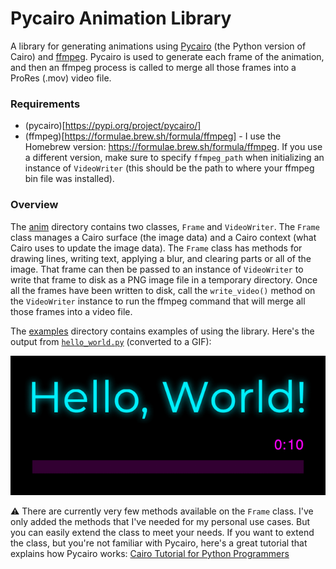 # Pycairo Animation Library

A library for generating animations using [Pycairo](https://pycairo.readthedocs.io/en/latest/) (the Python version of Cairo) and [ffmpeg](https://ffmpeg.org/ffmpeg.html). Pycairo is used to generate each frame of the animation, and then an ffmpeg process is called to merge all those frames into a ProRes (.mov) video file.

### Requirements

* (pycairo)[https://pypi.org/project/pycairo/]
* (ffmpeg)[https://formulae.brew.sh/formula/ffmpeg] - I use the Homebrew version: https://formulae.brew.sh/formula/ffmpeg. If you use a different version, make sure to specify `ffmpeg_path` when initializing an instance of `VideoWriter` (this should be the path to where your ffmpeg bin file was installed). 

### Overview

The [anim](/anim) directory contains two classes, `Frame` and `VideoWriter`.
The `Frame` class manages a Cairo surface (the image data) and a Cairo context (what Cairo uses to update the image data). The `Frame` class has methods for drawing lines, writing text, applying a blur, and clearing parts or all of the image. That frame can then be passed to an instance of `VideoWriter` to write that frame to disk as a PNG image file in a temporary directory. Once all the frames have been written to disk, call the `write_video()` method on the `VideoWriter` instance to run the ffmpeg command that will merge all those frames into a video file.

The [examples](/examples) directory contains examples of using the library. Here's the output from [`hello_world.py`](/examples/hello_world.py) (converted to a GIF):

![](/examples/hello_world.gif)


⚠️ There are currently very few methods available on the `Frame` class. I've only added the methods that I've needed for my personal use cases. But you can easily extend the class to meet your needs. If you want to extend the class, but you're not familiar with Pycairo, here's a great tutorial that explains how Pycairo works: [Cairo Tutorial for Python Programmers](http://www.tortall.net/mu/wiki/CairoTutorial)
